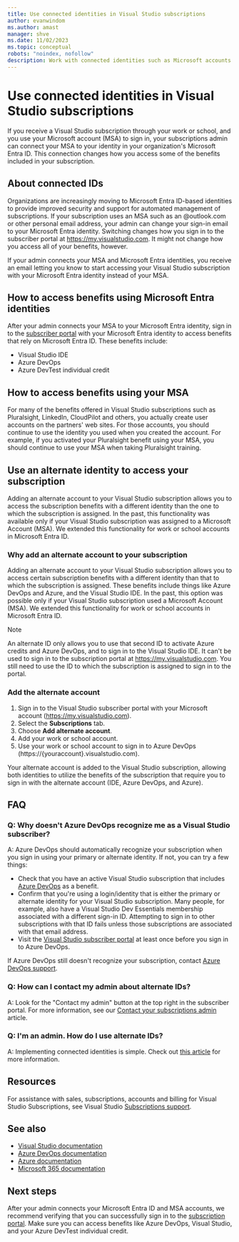 ```yaml
---
title: Use connected identities in Visual Studio subscriptions 
author: evanwindom
ms.author: amast
manager: shve
ms.date: 11/02/2023
ms.topic: conceptual
robots: "noindex, nofollow"
description: Work with connected identities such as Microsoft accounts and Microsoft Entra ID identities in Visual Studio subscriptions.
---
```


# Use connected identities in Visual Studio subscriptions

If you receive a Visual Studio subscription through your work or school, and you use your Microsoft account (MSA) to sign in, your subscriptions admin can connect your MSA to your identity in your organization's Microsoft Entra ID.  This connection changes how you access some of the benefits included in your subscription. 

## About connected IDs

Organizations are increasingly moving to Microsoft Entra ID-based identities to provide improved security and support for automated management of subscriptions.  If your subscription uses an MSA such as an @outlook.com or other personal email address, your admin can change your sign-in email to your Microsoft Entra identity.  Switching  changes how you sign in to the subscriber portal at https://my.visualstudio.com.  It might not change how you access all of your benefits, however.  

If your admin connects your MSA and Microsoft Entra identities, you receive an email letting you know to start accessing your Visual Studio subscription with your Microsoft Entra identity instead of your MSA. 

<a name='how-to-access-benefits-using-microsoft-entra-id-identities'></a>

## How to access benefits using Microsoft Entra identities

After your admin connects your MSA to your Microsoft Entra identity, sign in to the [subscriber portal](https://my.visualstudio.com) with your Microsoft Entra identity to access benefits that rely on Microsoft Entra ID.  These benefits include:
+ Visual Studio IDE
+ Azure DevOps
+ Azure DevTest individual credit

## How to access benefits using your MSA

For many of the benefits offered in Visual Studio subscriptions such as Pluralsight, LinkedIn, CloudPilot and others, you actually create user accounts on the partners' web sites.  For those accounts, you should continue to use the identity you used when you created the account.  For example, if you activated your Pluralsight benefit using your MSA, you should continue to use your MSA when taking Pluralsight training.  

## Use an alternate identity to access your subscription

Adding an alternate account to your Visual Studio subscription allows you to access the subscription benefits with a different identity than the one to which the subscription is assigned. In the past, this functionality was available only if your Visual Studio subscription was assigned to a Microsoft Account (MSA). We extended this functionality for work or school accounts in Microsoft Entra ID.  

### Why add an alternate account to your subscription

Adding an alternate account to your Visual Studio subscription allows you to access certain subscription benefits with a different identity than that to which the subscription is assigned. These benefits include things like Azure DevOps and Azure, and the Visual Studio IDE.  In the past, this option was possible only if your Visual Studio subscription used a Microsoft Account (MSA). We extended this functionality for work or school accounts in Microsoft Entra ID.

> [!NOTE]
> An alternate ID only allows you to use that second ID to activate Azure credits and Azure DevOps, and to sign in to the Visual Studio IDE.  It can't be used to sign in to the subscription portal at <https://my.visualstudio.com>.  You still need to use the ID to which the subscription is assigned to sign in to the portal. 

### Add the alternate account

1. Sign in to the Visual Studio subscriber portal with your Microsoft account (https://my.visualstudio.com).
2. Select the **Subscriptions** tab.
3. Choose **Add alternate account**.
4. Add your work or school account.
5. Use your work or school account to sign in to Azure DevOps (https://{youraccount}.visualstudio.com).

Your alternate account is added to the Visual Studio subscription, allowing both identities to utilize the benefits of the subscription that require you to sign in with the alternate account (IDE, Azure DevOps, and Azure).

## FAQ

### Q:  Why doesn't Azure DevOps recognize me as a Visual Studio subscriber?

A: Azure DevOps should automatically recognize your subscription when you sign in using your primary or alternate identity. If not, you can try a few things:
+ Check that you have an active Visual Studio subscription that includes [Azure DevOps](vs-azure-devops.md#eligibility) as a benefit.
+ Confirm that you're using a login/identity that is either the primary or alternate identity for your Visual Studio subscription.  Many people, for example, also have a Visual Studio Dev Essentials membership associated with a different sign-in ID.  Attempting to sign in to other subscriptions with that ID fails unless those subscriptions are associated with that email address.
+ Visit the [Visual Studio subscriber portal](https://my.visualstudio.com?wt.mc_id=o~msft~docs) at least once before you sign in to Azure DevOps.

If Azure DevOps still doesn't recognize your subscription, contact [Azure DevOps support](https://azure.microsoft.com/support/devops/).

### Q: How can I contact my admin about alternate IDs?

A:  Look for the "Contact my admin" button at the top right in the subscriber portal. For more information, see our [Contact your subscriptions admin](contact-my-admin.md) article.  

### Q: I'm an admin.  How do I use alternate IDs?

A:  Implementing connected identities is simple.  Check out [this article](personal-email-sign-ins.md) for more information. 

## Resources

For assistance with sales, subscriptions, accounts and billing for Visual Studio Subscriptions, see Visual Studio [Subscriptions support](https://aka.ms/vssubscriberhelp).

## See also

+ [Visual Studio documentation](/visualstudio/)
+ [Azure DevOps documentation](/azure/devops/)
+ [Azure documentation](/azure/)
+ [Microsoft 365 documentation](/microsoft-365/)

## Next steps

After your admin connects your Microsoft Entra ID and MSA accounts, we recommend verifying that you can successfully sign in to the [subscription portal](https://my.visualstudio.com?wt.mc_id=o~msft~docs).  Make sure you can access benefits like Azure DevOps, Visual Studio, and your Azure DevTest individual credit.
